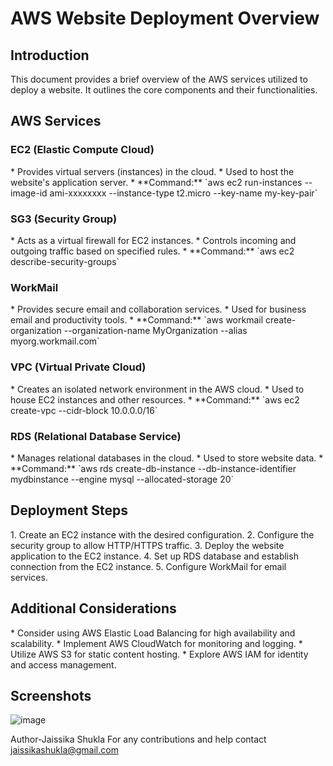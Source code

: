 <h1>AWS Website Deployment Overview</h1>

<h2>Introduction</h2>
This document provides a brief overview of the AWS services utilized to deploy a website. It outlines the core components and their functionalities.

<h2>AWS Services</h2>
<h3>EC2 (Elastic Compute Cloud)</h3>
* Provides virtual servers (instances) in the cloud.
* Used to host the website's application server.
* **Command:** `aws ec2 run-instances --image-id ami-xxxxxxxx --instance-type t2.micro --key-name my-key-pair`

<h3>SG3 (Security Group)</h3>
* Acts as a virtual firewall for EC2 instances.
* Controls incoming and outgoing traffic based on specified rules.
* **Command:** `aws ec2 describe-security-groups`

<h3>WorkMail</h3>
* Provides secure email and collaboration services.
* Used for business email and productivity tools.
* **Command:** `aws workmail create-organization --organization-name MyOrganization --alias myorg.workmail.com`

<h3>VPC (Virtual Private Cloud)</h3>
* Creates an isolated network environment in the AWS cloud.
* Used to house EC2 instances and other resources.
* **Command:** `aws ec2 create-vpc --cidr-block 10.0.0.0/16`

<h3>RDS (Relational Database Service)</h3>
* Manages relational databases in the cloud.
* Used to store website data.
* **Command:** `aws rds create-db-instance --db-instance-identifier mydbinstance --engine mysql --allocated-storage 20`

<h2>Deployment Steps</h2>
1. Create an EC2 instance with the desired configuration.
2. Configure the security group to allow HTTP/HTTPS traffic.
3. Deploy the website application to the EC2 instance.
4. Set up RDS database and establish connection from the EC2 instance.
5. Configure WorkMail for email services.

<h2>Additional Considerations</h2>
* Consider using AWS Elastic Load Balancing for high availability and scalability.
* Implement AWS CloudWatch for monitoring and logging.
* Utilize AWS S3 for static content hosting.
* Explore AWS IAM for identity and access management.

<h2>Screenshots</h2>

![image](https://github.com/user-attachments/assets/0915284c-aca1-4d39-abb8-e9e205a69cdb)



Author-Jaissika Shukla
For any contributions and help contact jaissikashukla@gmail.com
